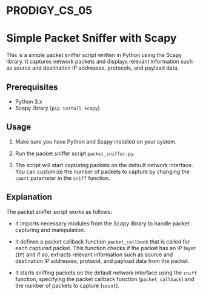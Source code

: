 # PRODIGY_CS_05
# Simple Packet Sniffer with Scapy

This is a simple packet sniffer script written in Python using the Scapy library. It captures network packets and displays relevant information such as source and destination IP addresses, protocols, and payload data.

## Prerequisites

- Python 3.x
- Scapy library (`pip install scapy`)

## Usage

1. Make sure you have Python and Scapy installed on your system.

2. Run the packet sniffer script `packet_sniffer.py`.

3. The script will start capturing packets on the default network interface. You can customize the number of packets to capture by changing the `count` parameter in the `sniff` function.

## Explanation

The packet sniffer script works as follows:

- It imports necessary modules from the Scapy library to handle packet capturing and manipulation.

- It defines a packet callback function `packet_callback` that is called for each captured packet. This function checks if the packet has an IP layer (`IP`) and if so, extracts relevant information such as source and destination IP addresses, protocol, and payload data from the packet.

- It starts sniffing packets on the default network interface using the `sniff` function, specifying the packet callback function (`packet_callback`) and the number of packets to capture (`count`).

